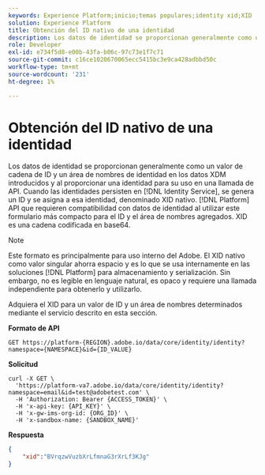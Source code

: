 ```yaml
---
keywords: Experience Platform;inicio;temas populares;identity xid;XID
solution: Experience Platform
title: Obtención del ID nativo de una identidad
description: Los datos de identidad se proporcionan generalmente como un valor de cadena de ID y un área de nombres de identidad en los datos XDM introducidos y al proporcionar una identidad para su uso en una llamada de API. Cuando las identidades persisten en el servicio de identidad, se genera un ID y se asigna a esa identidad, denominado XID nativo. Las API de Platform que requieren compatibilidad con datos de identidad utilizan este formulario más compacto para el ID y el área de nombres agregados. XID es una cadena codificada en base64.
role: Developer
exl-id: e734f5d8-e00b-43fa-b06c-97c73e1f7c71
source-git-commit: c16ce1020670065ecc5415bc3e9ca428adbbd50c
workflow-type: tm+mt
source-wordcount: '231'
ht-degree: 1%

---
```


# Obtención del ID nativo de una identidad

Los datos de identidad se proporcionan generalmente como un valor de cadena de ID y un área de nombres de identidad en los datos XDM introducidos y al proporcionar una identidad para su uso en una llamada de API. Cuando las identidades persisten en [!DNL Identity Service], se genera un ID y se asigna a esa identidad, denominado XID nativo. [!DNL Platform] API que requieren compatibilidad con datos de identidad al utilizar este formulario más compacto para el ID y el área de nombres agregados. XID es una cadena codificada en base64.

>[!NOTE]
>
>Este formato es principalmente para uso interno del Adobe. El XID nativo como valor singular ahorra espacio y es lo que se usa internamente en las soluciones [!DNL Platform] para almacenamiento y serialización. Sin embargo, no es legible en lenguaje natural, es opaco y requiere una llamada independiente para obtenerlo y utilizarlo.

Adquiera el XID para un valor de ID y un área de nombres determinados mediante el servicio descrito en esta sección.

**Formato de API**

```http
GET https://platform-{REGION}.adobe.io/data/core/identity/identity?namespace={NAMESPACE}&id={ID_VALUE}
```

**Solicitud**

```shell
curl -X GET \
  'https://platform-va7.adobe.io/data/core/identity/identity?namespace=email&id=test@adobetest.com' \
  -H 'Authorization: Bearer {ACCESS_TOKEN}' \
  -H 'x-api-key: {API_KEY}' \
  -H 'x-gw-ims-org-id: {ORG_ID}' \
  -H 'x-sandbox-name: {SANDBOX_NAME}'
```

**Respuesta**

```json
{
    "xid":"BVrqzwVuzbXrLfmnaG3rXrLf3KJg"
}
```
